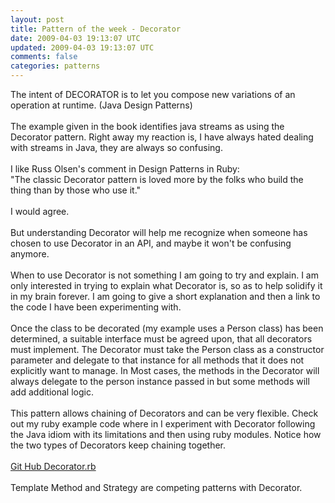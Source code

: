 ```yaml
---
layout: post
title: Pattern of the week - Decorator
date: 2009-04-03 19:13:07 UTC
updated: 2009-04-03 19:13:07 UTC
comments: false
categories: patterns
---
```


The intent of DECORATOR is to let you compose new variations of an operation at runtime. (Java Design Patterns)<br /><br />The example given in the book identifies java streams as using the Decorator pattern.  Right away my reaction is, I have always hated dealing with streams in Java, they are always so confusing.<br /><br />I like Russ Olsen's comment in Design Patterns in Ruby:<br />"The classic Decorator pattern is loved more by the folks who build the thing than by those who use it."<br /><br />I would agree.<br /><br />But understanding Decorator will help me recognize when someone has chosen to use Decorator in an API, and maybe it won't be confusing anymore.<br /><br />When to use Decorator is not something I am going to try and explain.  I am only interested in trying to explain what Decorator is, so as to help solidify it in my brain forever.  I am going to give a short explanation and then a link to the code I have been experimenting with.<br /><br />Once the class to be decorated (my example uses a Person class) has been determined, a suitable interface must be agreed upon, that all decorators must implement.  The Decorator must take the Person class as a constructor parameter and delegate to that instance for all methods that it does not explicitly want to manage.  In Most cases, the methods in the Decorator will always delegate to the person instance passed in but some methods will add additional logic.<br /><br />This pattern allows chaining of Decorators and can be very flexible.  Check out my ruby example code where in I experiment with Decorator following the Java idiom with its limitations and then using ruby modules.  Notice how the two types of Decorators keep chaining together.<br /><br /><a href="http://github.com/watkyn/scripts/blob/5ed8f3c91fe51fb66c05b83f70260c1a0bd1eb99/patterns/decorator.rb">Git Hub Decorator.rb</a><br /><br />Template Method and Strategy are competing patterns with Decorator.